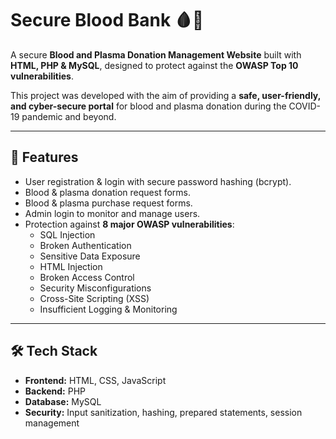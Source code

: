 # Secure Blood Bank 🩸🔐

A secure **Blood and Plasma Donation Management Website** built with **HTML, PHP & MySQL**, designed to protect against the **OWASP Top 10 vulnerabilities**.  

This project was developed with the aim of providing a **safe, user-friendly, and cyber-secure portal** for blood and plasma donation during the COVID-19 pandemic and beyond.  

---

## 🚀 Features
- User registration & login with secure password hashing (bcrypt).
- Blood & plasma donation request forms.
- Blood & plasma purchase request forms.
- Admin login to monitor and manage users.
- Protection against **8 major OWASP vulnerabilities**:
  - SQL Injection
  - Broken Authentication
  - Sensitive Data Exposure
  - HTML Injection
  - Broken Access Control
  - Security Misconfigurations
  - Cross-Site Scripting (XSS)
  - Insufficient Logging & Monitoring

---

## 🛠 Tech Stack
- **Frontend:** HTML, CSS, JavaScript  
- **Backend:** PHP  
- **Database:** MySQL  
- **Security:** Input sanitization, hashing, prepared statements, session management  
